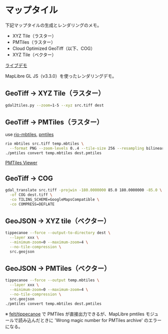 # マップタイル

下記マップタイルの生成とレンダリングのメモ。

- XYZ Tile（ラスター）
- PMTiles（ラスター）
- Cloud Optimized GeoTiff（以下、COG）
- XYZ Tile（ベクター）

[ライブデモ](https://seotaro.github.io/map-tile-experiment/)

MapLibre GL JS（v3.3.0）を使ったレンダリングデモ。

## GeoTiff -> XYZ Tile（ラスター）

```bash
gdal2tiles.py --zoom=1-5 --xyz src.tiff dest
```

## GeoTiff -> PMTiles（ラスター）

use [rio-mbtiles](https://github.com/mapbox/rio-mbtiless), [pmtiles](https://github.com/protomaps/go-pmtiles/releases)

```bash
rio mbtiles src.tiff temp.mbtiles \
  --format PNG --zoom-levels 0..4 --tile-size 256 --resampling bilinear
./pmtiles convert temp.mbtiles dest.pmtiles
```

[PMTiles Viewer](https://protomaps.github.io/PMTiles/)

## GeoTiff -> COG

```bash
gdal_translate src.tiff -projwin -180.0000000 85.0 180.0000000 -85.0 \
  -of COG dest.tiff \
  -co TILING_SCHEME=GoogleMapsCompatible \
  -co COMPRESS=DEFLATE
```

## GeoJSON -> XYZ tile（ベクター）

```bash
tippecanoe --force --output-to-directory dest \
  --layer xxx \
  --minimum-zoom=0 --maximum-zoom=4 \
  --no-tile-compression \
  src.geojson
```

## GeoJSON -> PMTiles（ベクター）

```bash
tippecanoe --force --output temp.mbtiles \
  --layer xxx \
  --minimum-zoom=0 --maximum-zoom=4 \
  --no-tile-compression \
  src.geojson
./pmtiles convert temp.mbtiles dest.pmtiles
```

※ [felt/tippecanoe](https://github.com/felt/tippecanoe) で PMTiles が直接出力できるが、MapLibre pmtiles モジュールで読み込んだときに 'Wrong magic number for PMTiles archive' のエラーになる。

